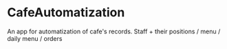 # CafeAutomatization
An app for automatization of cafe's records. Staff + their positions / menu / daily menu / orders
